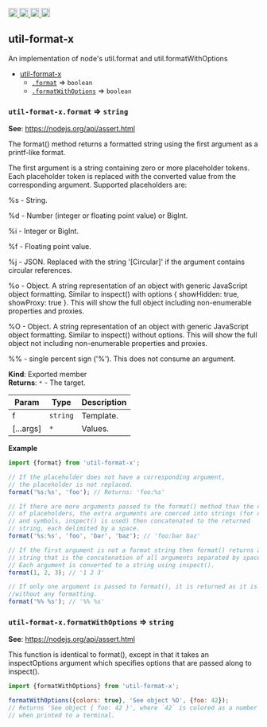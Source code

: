 <a href="https://travis-ci.org/Xotic750/util-format-x"
   title="Travis status">
<img
   src="https://travis-ci.org/Xotic750/util-format-x.svg?branch=master"
   alt="Travis status" height="18"/>
</a>
<a href="https://david-dm.org/Xotic750/util-format-x"
   title="Dependency status">
<img src="https://david-dm.org/Xotic750/util-format-x.svg"
   alt="Dependency status" height="18"/>
</a>
<a href="https://david-dm.org/Xotic750/util-format-x#info=devDependencies"
   title="devDependency status">
<img src="https://david-dm.org/Xotic750/util-format-x/dev-status.svg"
   alt="devDependency status" height="18"/>
</a>
<a href="https://badge.fury.io/js/util-format-x" title="npm version">
<img src="https://badge.fury.io/js/util-format-x.svg"
   alt="npm version" height="18"/>
</a>
<a name="module_util-format-x"></a>

## util-format-x

An implementation of node's util.format and util.formatWithOptions

- [util-format-x](#module_util-format-x)
  - [`.format`](#module_util-format-x.format) ⇒ <code>boolean</code>
  - [`.formatWithOptions`](#module_util-format-x.formatWithOptions) ⇒ <code>boolean</code>

<a name="module_util-format-x.format"></a>

### `util-format-x.format` ⇒ <code>string</code>

**See**: https://nodejs.org/api/assert.html

The format() method returns a formatted string using the first argument as a printf-like format.

The first argument is a string containing zero or more placeholder tokens. Each placeholder token is
replaced with the converted value from the corresponding argument. Supported placeholders are:

%s - String.

%d - Number (integer or floating point value) or BigInt.

%i - Integer or BigInt.

%f - Floating point value.

%j - JSON. Replaced with the string '[Circular]' if the argument contains circular references.

%o - Object. A string representation of an object with generic JavaScript object formatting. Similar to inspect() with
options { showHidden: true, showProxy: true }. This will show the full object including non-enumerable properties and proxies.

%O - Object. A string representation of an object with generic JavaScript object formatting. Similar to inspect() without options.
This will show the full object not including non-enumerable properties and proxies.

%% - single percent sign ('%'). This does not consume an argument.

**Kind**: Exported member  
**Returns**: <code>\*</code> - The target.

| Param     | Type                | Description |
| --------- | ------------------- | ----------- |
| f         | <code>string</code> | Template.   |
| [...args] | <code>\*</code>     | Values.     |

**Example**

```js
import {format} from 'util-format-x';

// If the placeholder does not have a corresponding argument,
// the placeholder is not replaced.
format('%s:%s', 'foo'); // Returns: 'foo:%s'

// If there are more arguments passed to the format() method than the number
// of placeholders, the extra arguments are coerced into strings (for objects
// and symbols, inspect() is used) then concatenated to the returned
// string, each delimited by a space.
format('%s:%s', 'foo', 'bar', 'baz'); // 'foo:bar baz'

// If the first argument is not a format string then format() returns a
// string that is the concatenation of all arguments separated by spaces.
// Each argument is converted to a string using inspect().
format(1, 2, 3); // '1 2 3'

// If only one argument is passed to format(), it is returned as it is
//without any formatting.
format('%% %s'); // '%% %s'
```

<a name="module_util-format-x.formatWithOptions"></a>

### `util-format-x.formatWithOptions` ⇒ <code>string</code>

**See**: https://nodejs.org/api/assert.html

This function is identical to format(), except in that it takes an inspectOptions argument which specifies options that are passed along to inspect().

```js
import {formatWithOptions} from 'util-format-x';

formatWithOptions({colors: true}, 'See object %O', {foo: 42});
// Returns 'See object { foo: 42 }', where `42` is colored as a number
// when printed to a terminal.
```
